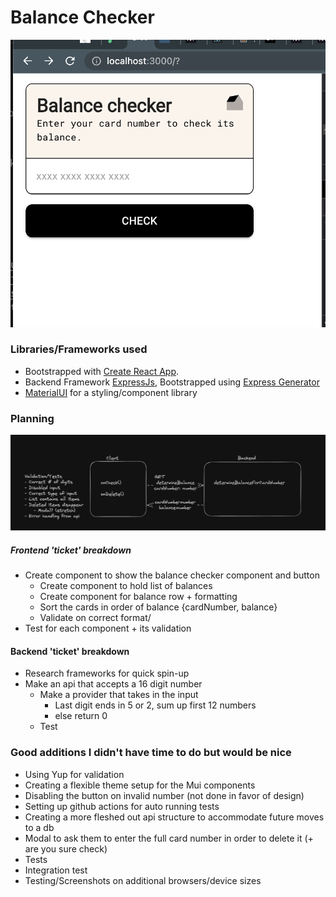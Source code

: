 # Balance Checker
<img src="./resources/readme/balance-checker-homepage.png">

### Libraries/Frameworks used
- Bootstrapped with [Create React App](https://github.com/facebook/create-react-app).
- Backend Framework [ExpressJs](https://github.com/facebook/create-react-app), Bootstrapped using [Express Generator](https://expressjs.com/en/starter/generator.html)
- [MaterialUI](https://mui.com/material-ui) for a styling/component library


### Planning

<img src="./resources/readme/planning.png">


##### Frontend 'ticket' breakdown
- Create component to show the balance checker component and button
    - Create component to hold list of balances
    - Create component for balance row + formatting
    - Sort the cards in order of balance {cardNumber, balance}
    - Validate on correct format/
- Test for each component + its validation

#### Backend 'ticket' breakdown
- Research frameworks for quick spin-up
-  Make an api that accepts a 16 digit number
    - Make a provider that takes in the input
        - Last digit ends in 5 or 2, sum up first 12 numbers
        - else return 0
    - Test

### Good additions I didn't have time to do but would be nice
- Using Yup for validation
- Creating a flexible theme setup for the Mui components
- Disabling the button on invalid number (not done in favor of design)
- Setting up github actions for auto running tests
- Creating a more fleshed out api structure to accommodate future moves to a db
- Modal to ask them to enter the full card number in order to delete it (+ are you sure check)
- Tests
- Integration test
- Testing/Screenshots on additional browsers/device sizes



